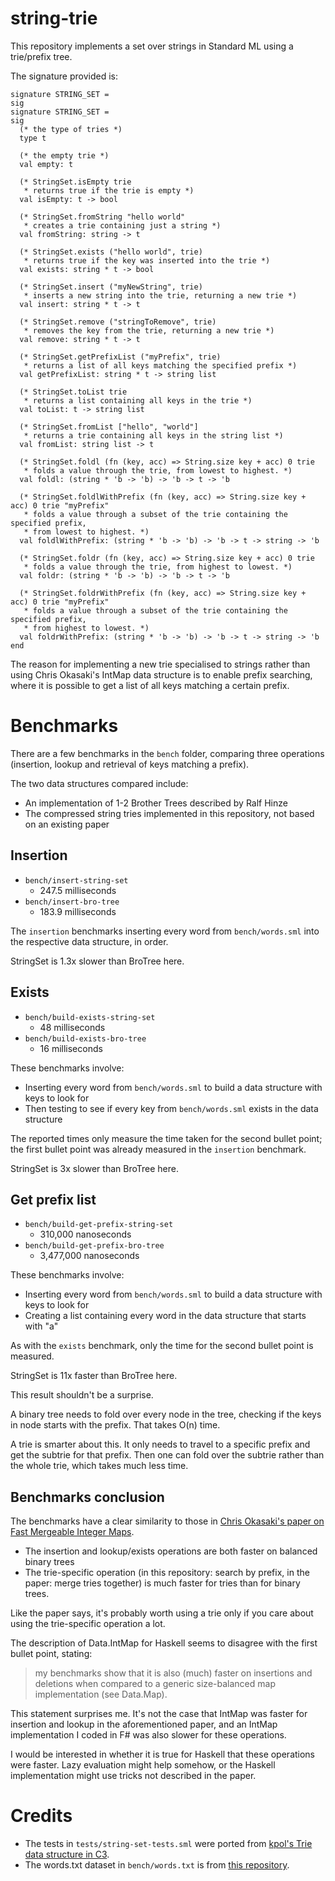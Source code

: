 # string-trie

This repository implements a set over strings in Standard ML using a trie/prefix tree.

The signature provided is:

```
signature STRING_SET =
sig
signature STRING_SET =
sig
  (* the type of tries *)
  type t

  (* the empty trie *)
  val empty: t

  (* StringSet.isEmpty trie
   * returns true if the trie is empty *)
  val isEmpty: t -> bool

  (* StringSet.fromString "hello world"
   * creates a trie containing just a string *)
  val fromString: string -> t

  (* StringSet.exists ("hello world", trie)
   * returns true if the key was inserted into the trie *)
  val exists: string * t -> bool

  (* StringSet.insert ("myNewString", trie)
   * inserts a new string into the trie, returning a new trie *)
  val insert: string * t -> t

  (* StringSet.remove ("stringToRemove", trie)
   * removes the key from the trie, returning a new trie *)
  val remove: string * t -> t

  (* StringSet.getPrefixList ("myPrefix", trie)
   * returns a list of all keys matching the specified prefix *)
  val getPrefixList: string * t -> string list

  (* StringSet.toList trie
   * returns a list containing all keys in the trie *)
  val toList: t -> string list

  (* StringSet.fromList ["hello", "world"]
   * returns a trie containing all keys in the string list *)
  val fromList: string list -> t

  (* StringSet.foldl (fn (key, acc) => String.size key + acc) 0 trie
   * folds a value through the trie, from lowest to highest. *)
  val foldl: (string * 'b -> 'b) -> 'b -> t -> 'b

  (* StringSet.foldlWithPrefix (fn (key, acc) => String.size key + acc) 0 trie "myPrefix"
   * folds a value through a subset of the trie containing the specified prefix,
   * from lowest to highest. *)
  val foldlWithPrefix: (string * 'b -> 'b) -> 'b -> t -> string -> 'b

  (* StringSet.foldr (fn (key, acc) => String.size key + acc) 0 trie
   * folds a value through the trie, from highest to lowest. *)
  val foldr: (string * 'b -> 'b) -> 'b -> t -> 'b

  (* StringSet.foldrWithPrefix (fn (key, acc) => String.size key + acc) 0 trie "myPrefix"
   * folds a value through a subset of the trie containing the specified prefix,
   * from highest to lowest. *)
  val foldrWithPrefix: (string * 'b -> 'b) -> 'b -> t -> string -> 'b
end
```

The reason for implementing a new trie specialised to strings rather than using Chris Okasaki's IntMap data structure is to enable prefix searching, where it is possible to get a list of all keys matching a certain prefix.

# Benchmarks

There are a few benchmarks in the `bench` folder, comparing three operations (insertion, lookup and retrieval of keys matching a prefix).

The two data structures compared include: 

- An implementation of 1-2 Brother Trees described by Ralf Hinze
- The compressed string tries implemented in this repository, not based on an existing paper

## Insertion

- `bench/insert-string-set`
  - 247.5 milliseconds
- `bench/insert-bro-tree`
  - 183.9 milliseconds

The `insertion` benchmarks inserting every word from `bench/words.sml` into the respective data structure, in order.

StringSet is 1.3x slower than BroTree here.

## Exists

- `bench/build-exists-string-set`
  - 48 milliseconds
- `bench/build-exists-bro-tree`
  - 16 milliseconds

These benchmarks involve: 

- Inserting every word from `bench/words.sml` to build a data structure with keys to look for
- Then testing to see if every key from `bench/words.sml` exists in the data structure

The reported times only measure the time taken for the second bullet point; the first bullet point was already measured in the `insertion` benchmark.

StringSet is 3x slower than BroTree here.

## Get prefix list

- `bench/build-get-prefix-string-set`
  - 310,000 nanoseconds
- `bench/build-get-prefix-bro-tree`
  - 3,477,000 nanoseconds

These benchmarks involve: 

- Inserting every word from `bench/words.sml` to build a data structure with keys to look for
- Creating a list containing every word in the data structure that starts with "a"

As with the `exists` benchmark, only the time for the second bullet point is measured.

StringSet is 11x faster than BroTree here.

This result shouldn't be a surprise. 

A binary tree needs to fold over every node in the tree, checking if the keys in node starts with the prefix. That takes O(n) time.

A trie is smarter about this. It only needs to travel to a specific prefix and get the subtrie for that prefix. Then one can fold over the subtrie rather than the whole trie, which takes much less time.

## Benchmarks conclusion

The benchmarks have a clear similarity to those in [Chris Okasaki's paper on Fast Mergeable Integer Maps](https://ia600204.us.archive.org/0/items/djoyner-papers/SHA256E-s118221--efee082ebebce89bebdbc041ab9bf8cbd2bcb91e48809a204318e1a89bf15435.pdf).

- The insertion and lookup/exists operations are both faster on balanced binary trees
- The trie-specific operation (in this repository: search by prefix, in the paper: merge tries together) is much faster for tries than for binary trees.

Like the paper says, it's probably worth using a trie only if you care about using the trie-specific operation a lot.

The description of Data.IntMap for Haskell seems to disagree with the first bullet point, stating:

> my benchmarks show that it is also (much) faster on insertions and deletions when compared to a generic size-balanced map implementation (see Data.Map). 

This statement surprises me. It's not the case that IntMap was faster for insertion and lookup in the aforementioned paper, and an IntMap implementation I coded in F# was also slower for these operations. 

I would be interested in whether it is true for Haskell that these operations were faster. Lazy evaluation might help somehow, or the Haskell implementation might use tricks not described in the paper.

# Credits

- The tests in `tests/string-set-tests.sml` were ported from [kpol's Trie data structure in C3](https://github.com/kpol/trie).
- The words.txt dataset in `bench/words.txt` is from [this repository](https://github.com/dwyl/english-words).
